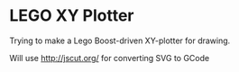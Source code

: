 # LEGO XY Plotter

Trying to make a Lego Boost-driven XY-plotter for drawing.

Will use http://jscut.org/ for converting SVG to GCode